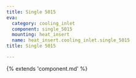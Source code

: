 ```yaml
---
title: Single 5015
eva:
  category: cooling_inlet
  component: single_5015
  mounting: heat_insert
  name: heat_insert.cooling_inlet.single_5015
title: Single 5015

---
```


{% extends 'component.md' %}